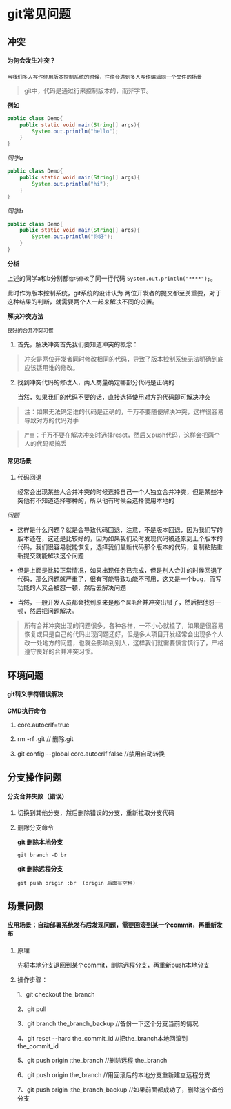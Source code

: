# git常见问题

## 冲突

#### 为何会发生冲突？

	当我们多人写作使用版本控制系统的时候，往往会遇到多人写作编辑同一个文件的场景

> git中，代码是通过行来控制版本的，而非字节。

**例如**

```java
public class Demo{
	public static void main(String[] args){
		System.out.println("hello");
	}
}
```

*同学a*

```java
public class Demo{
	public static void main(String[] args){
		System.out.println("hi");
	}
}
```

*同学b*

```java
public class Demo{
	public static void main(String[] args){
		System.out.println("你好");
	}
}
```

**分析**

上述的同学a和b分别都`恰巧修改`了同一行代码 `System.out.println("****");`。

此时作为版本控制系统，git系统的设计认为 两位开发者的提交都至关重要，对于这种结果的判断，就需要两个人一起来解决不同的设置。

**解决冲突方法**

	良好的合并冲突习惯

1. 首先，解决冲突首先我们要知道冲突的概念：

> 冲突是两位开发者同时修改相同的代码，导致了版本控制系统无法明确到底应该适用谁的修改。

2. 找到冲突代码的修改人，两人商量确定哪部分代码是正确的

	当然，如果我们的代码不要的话，直接选择使用对方的代码即可解决冲突

> 注：如果无法确定谁的代码是正确的，千万不要随便解决冲突，这样很容易导致对方的代码对手

> `严重`：千万不要在解决冲突时选择reset，然后又push代码，这样会把两个人的代码都搞丢

#### 常见场景

1. 代码回退

	经常会出现某些人合并冲突的时候选择自己一个人独立合并冲突，但是某些冲突他有不知道选择哪种的，所以他有时候会选择使用本地的

*问题*

* 这样是什么问题？就是会导致代码回退，注意，不是版本回退，因为我们写的版本还在，这还是比较好的，因为如果我们及时发现代码被还原到上个版本的代码，我们很容易就能恢复，选择我们最新代码那个版本的代码，复制粘贴重新提交就能解决这个问题

* 但是上面是比较正常情况，如果出现任务已完成，但是别人合并的时候回退了代码，那么问题就严重了，很有可能导致功能不可用，这又是一个bug，而写功能的人又会被怼一顿，然后去解决问题

* 当然，一般开发人员都会找到原来是那个`屌毛`合并冲突出错了，然后把他怼一顿，然后把问题解决。

> 所有合并冲突出现的问题很多，各种各样，一不小心就挂了，如果是很容易恢复或只是自己的代码出现问题还好，但是多人项目开发经常会出现多个人改一处地方的问题，也就会影响到别人，这样我们就需要慎言慎行了，严格遵守良好的合并冲突习惯。
	



## 环境问题

#### git转义字符错误解决

**CMD执行命令**

1. core.autocrlf=true

2. rm -rf .git  // 删除.git

3. git config --global core.autocrlf false  //禁用自动转换

## 分支操作问题

#### 分支合并失败（错误）

1. 切换到其他分支，然后删除错误的分支，重新拉取分支代码

2. 删除分支命令

	**git 删除本地分支**
	```git
	git branch -D br
	```
	**git 删除远程分支**
	```git
	git push origin :br  (origin 后面有空格)
	```

## 场景问题

#### 应用场景：自动部署系统发布后发现问题，需要回滚到某一个commit，再重新发布

1. 原理
	
	先将本地分支退回到某个commit，删除远程分支，再重新push本地分支

2. 操作步骤：

	1、git checkout the_branch

	2、git pull

	3、git branch the_branch_backup //备份一下这个分支当前的情况

	4、git reset --hard the_commit_id //把the_branch本地回滚到the_commit_id

	5、git push origin :the_branch //删除远程 the_branch

	6、git push origin the_branch //用回滚后的本地分支重新建立远程分支
	
	7、git push origin :the_branch_backup //如果前面都成功了，删除这个备份分支
